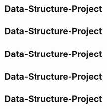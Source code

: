 # Data-Structure-Project
# Data-Structure-Project
# Data-Structure-Project
# Data-Structure-Project
# Data-Structure-Project
